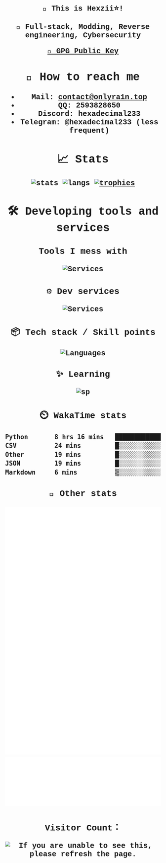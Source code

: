 <div style="text-align: center;
    font-size: 24px;
    font-weight: 900;
    font-family: 'Courier New', Courier, monospace;
    
    animation: fadeIn 1s ease-in-out;

    fadeIn {
        from { opacity: 0; }
        to { opacity: 1; }
    }

"> Hello There! </div>

🚀 This is Hexzii⭐!

🛜 Full-stack, Modding, Reverse engineering, Cybersecurity

[🔑 GPG Public Key](https://github.com/hexadecimal233.gpg)

## 📱 How to reach me

- Mail: [contact@onlyra1n.top](mailto:contact@onlyra1n.top)
- QQ: 2593828650
- Discord: hexadecimal233
- Telegram: @hexadecimal233 (less frequent)

## 📈 Stats

![stats](https://github-readme-stats.vercel.app/api?username=hexadecimal233&theme=dracula&show_icons=true)
![langs](https://github-readme-stats.vercel.app/api/top-langs/?username=hexadecimal233&theme=dracula&layout=compact)
[![trophies](https://github-profile-trophy.vercel.app/?username=hexadecimal233)](https://github.com/ryo-ma/github-profile-trophy)

## 🛠️ Developing tools and services

### Tools I mess with

![Services](https://skillicons.dev/icons?i=pnpm,git,gradle,idea,visualstudio,vscode,ai,pr,ae,ps)

### ⚙ Dev services

![Services](https://skillicons.dev/icons?i=github,vercel,cloudflare,gradle,githubactions,figma)

### 📦 Tech stack / Skill points

![Languages](https://skillicons.dev/icons?i=java,html,css,js,typescript,vue,py,cs,rust,arduino,regex)

### ✨ Learning

![sp](https://skillicons.dev/icons?i=gcp,nginx,mongodb,blender,cpp,cmake,godot,ae,ps,pr,unity,mysql)

### ⏲️ WakaTime stats

<!--START_SECTION:waka-->

```txt
Python       8 hrs 16 mins   █████████████████████▒░░░   85.65 %
CSV          24 mins         █░░░░░░░░░░░░░░░░░░░░░░░░   04.29 %
Other        19 mins         █░░░░░░░░░░░░░░░░░░░░░░░░   03.36 %
JSON         19 mins         █░░░░░░░░░░░░░░░░░░░░░░░░   03.34 %
Markdown     6 mins          ▒░░░░░░░░░░░░░░░░░░░░░░░░   01.19 %
```

<!--END_SECTION:waka-->

### 🎵 Other stats

![netease](https://github.com/hexadecimal233/netease-cloud-music-card/blob/main/card.svg)
![steam](./metrics.plugin.steam.svg)

<h3>Visitor Count：</h3>
<img src="https://moe-counter.glitch.me/get/@6475578645547358?theme=moebooru" alt="If you are unable to see this, please refresh the page.">
